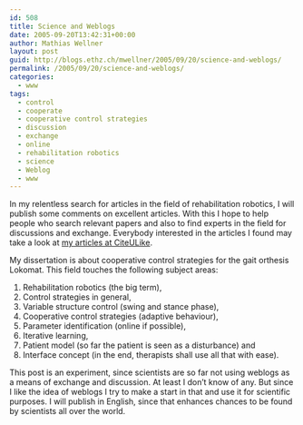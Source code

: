 ```yaml
---
id: 508
title: Science and Weblogs
date: 2005-09-20T13:42:31+00:00
author: Mathias Wellner
layout: post
guid: http://blogs.ethz.ch/mwellner/2005/09/20/science-and-weblogs/
permalink: /2005/09/20/science-and-weblogs/
categories:
  - www
tags:
  - control
  - cooperate
  - cooperative control strategies
  - discussion
  - exchange
  - online
  - rehabilitation robotics
  - science
  - Weblog
  - www
---
```

In my relentless search for articles in the field of rehabilitation robotics, I will publish some comments on excellent articles. With this I hope to help people who search relevant papers and also to find experts in the field for discussions and exchange. Everybody interested in the articles I found may take a look at [my articles at CiteULike](http://www.citeulike.org/user/wellnair).

My dissertation is about cooperative control strategies for the gait orthesis Lokomat. This field touches the following subject areas:

  1. Rehabilitation robotics (the big term),
  2. Control strategies in general,
  3. Variable structure control (swing and stance phase),
  4. Cooperative control strategies (adaptive behaviour),
  5. Parameter identification (online if possible),
  6. Iterative learning,
  7. Patient model (so far the patient is seen as a disturbance) and 
  8. Interface concept (in the end, therapists shall use all that with ease).

This post is an experiment, since scientists are so far not using weblogs as a means of exchange and discussion. At least I don&#8217;t know of any. But since I like the idea of weblogs I try to make a start in that and use it for scientific purposes. I will publish in English, since that enhances chances to be found by scientists all over the world.